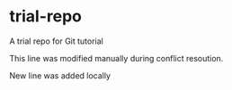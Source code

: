 # trial-repo
A trial repo for Git tutorial

This line was modified manually during conflict resoution.

New line was added locally 